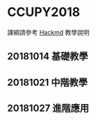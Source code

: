 # CCUPY2018

課綱請參考 [Hackmd](https://hackmd.io/s/rybuBNAdm) 教學說明

## 20181014 基礎教學

## 20181021 中階教學

## 20181027 進階應用